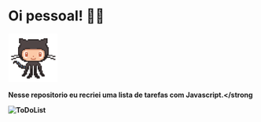 <h1>Oi pessoal! 👋🏻</h1> 
                               
<img  height="100em" alt="gif" src="https://raw.githubusercontent.com/iCharlesZ/FigureBed/master/img/octocat.gif">

<strong> Nesse repositorio eu recriei uma lista de tarefas com Javascript.</strong

<img alt="ToDoList" src="https://j.gifs.com/Dq9lVy.gif">

